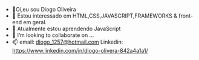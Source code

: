 - 👋Oi,eu sou Diogo Oliveira
- 👀 Estou interessado em HTML,CSS,JAVASCRIPT,FRAMEWORKS & front-end em geral.
- 🌱 Atualmente estou aprendendo JavaScript
- 💞️ I’m looking to collaborate on ...
- 📫 email: diogo_1257@hotmail.com
     Linkedin: https://www.linkedin.com/in/diogo-olivera-842a4a1a1/

<!---
diiogo45/diiogo45 is a ✨ special ✨ repository because its `README.md` (this file) appears on your GitHub profile.
You can click the Preview link to take a look at your changes.
--->
